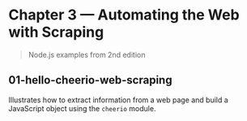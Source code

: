 # Chapter 3 &mdash; Automating the Web with Scraping
> Node.js examples from 2nd edition

## 01-hello-cheerio-web-scraping
Illustrates how to extract information from a web page and build a JavaScript object using the `cheerio` module.
